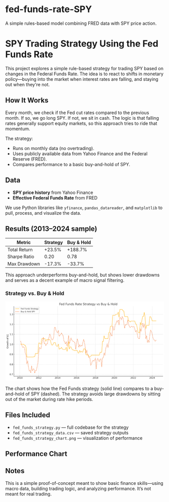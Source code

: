 # fed-funds-rate-SPY
A simple rules-based model combining FRED data with SPY price action.

# SPY Trading Strategy Using the Fed Funds Rate

This project explores a simple rule-based strategy for trading SPY based on changes in the Federal Funds Rate. The idea is to react to shifts in monetary policy—buying into the market when interest rates are falling, and staying out when they're not.

## How It Works

Every month, we check if the Fed cut rates compared to the previous month. If so, we go long SPY. If not, we sit in cash. The logic is that falling rates generally support equity markets, so this approach tries to ride that momentum.

The strategy:
- Runs on monthly data (no overtrading).
- Uses publicly available data from Yahoo Finance and the Federal Reserve (FRED).
- Compares performance to a basic buy-and-hold of SPY.

## Data

- **SPY price history** from Yahoo Finance
- **Effective Federal Funds Rate** from FRED

We use Python libraries like `yfinance`, `pandas_datareader`, and `matplotlib` to pull, process, and visualize the data.

## Results (2013–2024 sample)

| Metric         | Strategy    | Buy & Hold |
|----------------|-------------|------------|
| Total Return   | +23.5%      | +188.7%    |
| Sharpe Ratio   | 0.20        | 0.78       |
| Max Drawdown   | -17.3%      | -33.7%     |

This approach underperforms buy-and-hold, but shows lower drawdowns and serves as a decent example of macro signal filtering.

### Strategy vs. Buy & Hold

![Strategy Performance](fed_funds_chart.png)

The chart shows how the Fed Funds strategy (solid line) compares to a buy-and-hold of SPY (dashed). The strategy avoids large drawdowns by sitting out of the market during rate hike periods.

## Files Included

- `fed_funds_strategy.py` — full codebase for the strategy
- `fed_funds_strategy_data.csv` — saved strategy outputs
- `fed_funds_strategy_chart.png` — visualization of performance

## Performance Chart



## Notes

This is a simple proof-of-concept meant to show basic finance skills—using macro data, building trading logic, and analyzing performance. It’s not meant for real trading.


